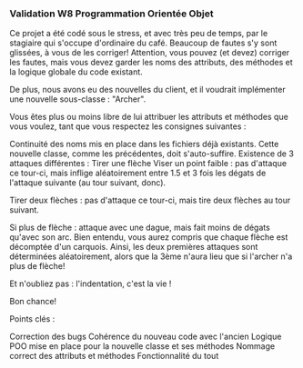 ### Validation W8 Programmation Orientée Objet
Ce projet a été codé sous le stress, et avec très peu de temps, par le stagiaire qui s'occupe d'ordinaire du café. Beaucoup de fautes s'y sont glissées, à vous de les corriger! Attention, vous pouvez (et devez) corriger les fautes, mais vous devez garder les noms des attributs, des méthodes et la logique globale du code existant.

De plus, nous avons eu des nouvelles du client, et il voudrait implémenter une nouvelle sous-classe : "Archer".

Vous êtes plus ou moins libre de lui attribuer les attributs et méthodes que vous voulez, tant que vous respectez les consignes suivantes :

Continuité des noms mis en place dans les fichiers déjà existants.
Cette nouvelle classe, comme les précédentes, doit s'auto-suffire.
Existence de 3 attaques différentes :
Tirer une flèche
Viser un point faible : pas d'attaque ce tour-ci, mais inflige aléatoirement entre 1.5 et 3 fois les dégats de l'attaque suivante (au tour suivant, donc).


Tirer deux flèches : pas d'attaque ce tour-ci, mais tire deux flèches au tour suivant.

Si plus de flèche : attaque avec une dague, mais fait moins de dégats qu'avec son arc.
Bien entendu, vous aurez compris que chaque flèche est décomptée d'un carquois. Ainsi, les deux premières attaques sont déterminées aléatoirement, alors que la 3ème n'aura lieu que si l'archer n'a plus de flèche!

Et n'oubliez pas : l'indentation, c'est la vie !

Bon chance!

Points clés :

Correction des bugs
Cohérence du nouveau code avec l'ancien
Logique POO mise en place pour la nouvelle classe et ses méthodes
Nommage correct des attributs et méthodes
Fonctionnalité du tout